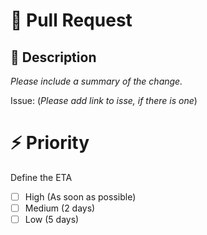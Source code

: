 # 🚀 Pull Request

## 📄 Description

*Please include a summary of the change.*

Issue: (*Please add link to isse, if there is one*)

# ⚡ Priority

Define the ETA

- [ ] High (As soon as possible)
- [ ] Medium (2 days)
- [ ] Low (5 days)
